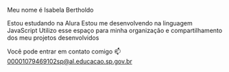 Meu nome é Isabela Bertholdo

Estou estudando na Alura
Estou me desenvolvendo na linguagem JavaScript
Utilizo esse espaço para minha organização e compartilhamento dos meu projetos desenvolvidos

Você pode entrar em contato comigo 📫
00001079469102sp@al.educacao.sp.gov.br
